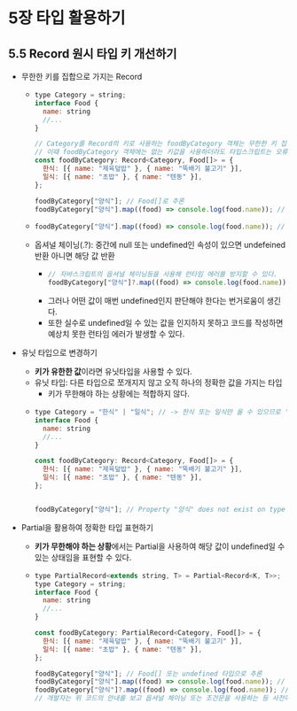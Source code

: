 # 5장 타입 활용하기

## 5.5 Record 원시 타입 키 개선하기
- 무한한 키를 집합으로 가지는 Record
  - ```jsx
    type Category = string;
    interface Food {
      name: string
      //...
    }

    // Category를 Record의 키로 사용하는 foodByCategory 객체는 무한한 키 집합을 가지게 된다.
    // 이때 foodByCategory 객체에는 없는 키값을 사용하더라도 타입스크립트는 오류를 표시하지 않는다.
    const foodByCategory: Record<Category, Food[]> = {
      한식: [{ name: "제육덮밥" }, { name: "뚝배기 불고기" }],
      일식: [{ name: "초밥" }, { name: "텐동" }],
    };

    foodByCategory["양식"]; // Food[]로 추론
    foodByCategory["양식"].map((food) => console.log(food.name)); // 오류가 발생하지 않는다.
    ```
  - ```jsx
    foodByCategory["양식"].map((food) => console.log(food.name)); // Uncaught TypeError: Cannot read properties of undefined (reading 'map')
    ```
 
  - 옵셔널 체이닝(.?): 중간에 null 또는 undefined인 속성이 있으면 undefeined 반환 아니면 해당 값 반환
    - ```jsx
      // 자바스크립트의 옵셔널 체이닝등을 사용해 런타임 에러를 방지할 수 있다.
      foodByCategory["양식"]?.map((food) => console.log(food.name));
      ```
    - 그러나 어떤 값이 매번 undefined인지 판단해야 한다는 번거로움이 생긴다.
    - 또한 실수로 undefined일 수 있는 값을 인지하지 못하고 코드를 작성하면 예상치 못한 런타임 에러가 발생할 수 있다.

- 유닛 타입으로 변경하기
  - **키가 유한한 값**이라면 유닛타입을 사용할 수 있다.
  - 유닛 타입: 다른 타입으로 쪼개지지 않고 오직 하나의 정확한 값을 가지는 타입
    - 키가 무한해야 하는 상황에는 적합하지 않다.
  - ```jsx
    type Category = "한식" | "일식"; // -> 한식 또는 일식만 올 수 있으므로 '양식'을 키로 사용하면 에러 발생
    interface Food {
      name: string
      //...
    }
    
    const foodByCategory: Record<Category, Food[]> = {
      한식: [{ name: "제육덮밥" }, { name: "뚝배기 불고기" }],
      일식: [{ name: "초밥" }, { name: "텐동" }],
    };
    
    
    foodByCategory["양식"]; // Property "양식" does not exist on type 'Record<Category, Food[]>'
    ``` 

- Partial을 활용하여 정확한 타입 표현하기
  - **키가 무한해야 하는 상황**에서는 Partial을 사용하여 해당 값이 undefined일 수 있는 상태임을 표현할 수 있다.
  - ```jsx
    type PartialRecord<extends string, T> = Partial<Record<K, T>>;
    type Category = string;
    interface Food {
      name: string
      //...
    }
    
    const foodByCategory: PartialRecord<Category, Food[]> = {
      한식: [{ name: "제육덮밥" }, { name: "뚝배기 불고기" }],
      일식: [{ name: "초밥" }, { name: "텐동" }],
    };
    
    foodByCategory["양식"]; // Food[] 또는 undefined 타입으로 추론
    foodByCategory["양식"].map((food) => console.log(food.name)); // Object is possibly 'undefined' 
    foodByCategory["양식"]?.map((food) => console.log(food.name)); // OK
    // 개발자는 위 코드의 안내를 보고 옵셔널 체이닝 또는 조건문을 사용하는 등 사전에 조치하여 예상치 못한 런타임 오류를 줄일 수 있다.
    ```
